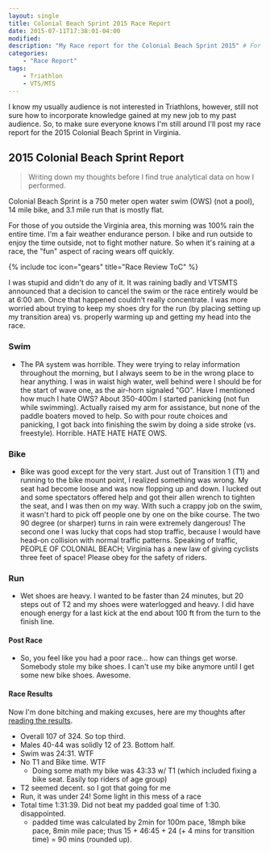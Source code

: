 ```yaml
---
layout: single
title: Colonial Beach Sprint 2015 Race Report
date: 2015-07-11T17:38:01-04:00
modified:
description: "My Race report for the Colonial Beach Sprint 2015" # For Twitter, not the Title
categories:
    - "Race Report"
tags:
    - Triathlon
    - VTS/MTS
---
```


I know my usually audience is not interested in Triathlons, however, still not sure how to incorporate knowledge gained at my new job to my past audience.  So, to make sure everyone knows I'm still around I'll post my race report for the 2015 Colonial Beach Sprint in Virginia.

2015 Colonial Beach Sprint Report
---
> Writing down my thoughts before I find true analytical data on how I performed.

Colonial Beach Sprint is a 750 meter open water swim (OWS) (not a pool), 14 mile bike, and 3.1 mile run that is mostly flat.

For those of you outside the Virginia area, this morning was 100% rain the entire time.  I'm a fair weather endurance person.  I bike and run outside to enjoy the time outside, not to fight mother nature.  So when it's raining at a race, the "fun" aspect of racing wears off quickly.

{% include toc icon="gears" title="Race Review ToC" %}

I was stupid and didn't do any of it.  It was raining badly and VTSMTS announced that a decision to cancel the swim or the race entirely would be at 6:00 am.  Once that happened couldn't really concentrate.  I was more worried about trying to keep my shoes dry for the run (by placing setting up my transition area) vs. properly warming up and getting my head into the race.

### Swim

- The PA system was horrible.  They were trying to relay information throughout the morning, but I always seem to be in the wrong place to hear anything.  I was in waist high water, well behind were I should be for the start of wave one, as the air-horn signaled "GO".  Have I mentioned how much I hate OWS?  About 350-400m I started panicking (not fun while swimming).  Actually raised my arm for assistance, but none of the paddle boaters moved to help.  So with pour route choices and panicking, I got back into finishing the swim by doing a side stroke (vs. freestyle).  Horrible. HATE HATE HATE OWS.

### Bike

- Bike was good except for the very start.  Just out of Transition 1 (T1) and running to the bike mount point, I realized something was wrong.  My seat had become loose and was now flopping up and down.  I lucked out and some spectators offered help and got their allen wrench to tighten the seat, and I was then on my way.  With such a crappy job on the swim, it wasn't hard to pick off people one by one on the bike course.  The two 90 degree (or sharper) turns in rain were extremely dangerous!  The second one I was lucky that cops had stop traffic, because I would have head-on collision with normal traffic patterns.  Speaking of traffic, PEOPLE OF COLONIAL BEACH; Virginia has a new law of giving cyclists three feet of space!  Please obey for the safety of riders.

### Run

- Wet shoes are heavy.  I wanted to be faster than 24 minutes, but 20 steps out of T2 and my shoes were waterlogged and heavy.  I did have enough energy for a last kick at the end about 100 ft from the turn to the finish line.

#### Post Race

- So, you feel like you had a poor race... how can things get worse.  Somebody stole my bike shoes.  I can't use my bike anymore until I get some new bike shoes.  Awesome.

#### Race Results

Now I'm done bitching and making excuses, here are my thoughts after [reading the results][vtsmts-cb-2015].

- Overall 107 of 324.  So top third.
- Males 40-44 was solidly 12 of 23.  Bottom half.
- Swim was 24:31.  WTF
- No T1 and Bike time. WTF
	+ Doing some math my bike was 43:33 w/ T1 (which included fixing a bike seat.  Easily top riders of age group)
- T2 seemed decent.  so I got that going for me
- Run, it was under 24! Some light in this mess of a race
- Total time 1:31:39.  Did not beat my padded goal time of 1:30.  disappointed.
	+ padded time was calculated by 2min for 100m pace, 18mph bike pace, 8min mile pace; thus 15 + 46:45 + 24 (+ 4 mins for transition time) = 90 mins (rounded up).

[vtsmts-cb-2015]: http://www.vtsmts.com/2015-results-colonialsprintoverall
